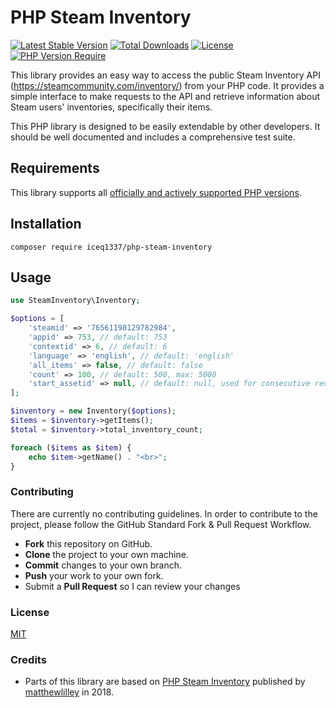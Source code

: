 # PHP Steam Inventory
[![Latest Stable Version](http://poser.pugx.org/iceq1337/steam-inventory-api/v)](https://packagist.org/packages/iceq1337/steam-inventory-api) [![Total Downloads](http://poser.pugx.org/iceq1337/steam-inventory-api/downloads)](https://packagist.org/packages/iceq1337/steam-inventory-api) [![License](http://poser.pugx.org/iceq1337/steam-inventory-api/license)](https://packagist.org/packages/iceq1337/steam-inventory-api) [![PHP Version Require](http://poser.pugx.org/iceq1337/steam-inventory-api/require/php)](https://packagist.org/packages/iceq1337/steam-inventory-api)

This library provides an easy way to access the public Steam Inventory API (https://steamcommunity.com/inventory/) from your PHP code. It provides a simple interface to make requests to the API and retrieve information about Steam users' inventories, specifically their items.  

This PHP library is designed to be easily extendable by other developers. It should be well documented and includes a comprehensive test suite.  

## Requirements
This library supports all [officially and actively supported PHP versions](https://www.php.net/supported-versions.php).

## Installation
```shell
composer require iceq1337/php-steam-inventory
```

## Usage
```PHP
use SteamInventory\Inventory;

$options = [
    'steamid' => '76561198129782984',
    'appid' => 753, // default: 753
    'contextid' => 6, // default: 6
    'language' => 'english', // default: 'english'
    'all_items' => false, // default: false
    'count' => 100, // default: 500, max: 5000
    'start_assetid' => null, // default: null, used for consecutive requests
];

$inventory = new Inventory($options);
$items = $inventory->getItems();
$total = $inventory->total_inventory_count;

foreach ($items as $item) {
    echo $item->getName() . "<br>";
}
```

### Contributing
There are currently no contributing guidelines. In order to contribute to the project, please follow the GitHub Standard Fork & Pull Request Workflow.

- **Fork** this repository on GitHub.
- **Clone** the project to your own machine.
- **Commit** changes to your own branch.
- **Push** your work to your own fork.
- Submit a **Pull Request** so I can review your changes

### License
[MIT](https://github.com/IceQ1337/php-steam-inventory/blob/master/LICENSE)

### Credits
- Parts of this library are based on [PHP Steam Inventory](https://github.com/matthewlilley/php-steam-inventory) published by [matthewlilley](https://github.com/matthewlilley) in 2018.
